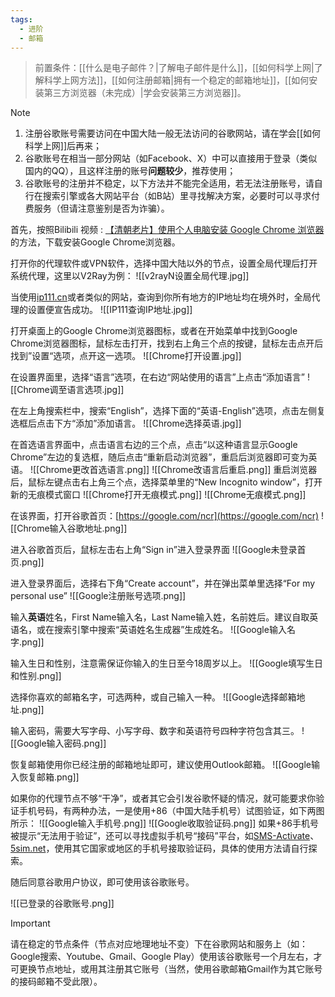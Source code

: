 ```yaml
---
tags:
  - 进阶
  - 邮箱
---
```


>前置条件：[[什么是电子邮件？|了解电子邮件是什么]]，[[如何科学上网|了解科学上网方法]]，[[如何注册邮箱|拥有一个稳定的邮箱地址]]，[[如何安装第三方浏览器（未完成）|学会安装第三方浏览器]]。

>[!NOTE]
> 1. 注册谷歌账号需要访问在中国大陆一般无法访问的谷歌网站，请在学会[[如何科学上网]]后再来；
> 2. 谷歌账号在相当一部分网站（如Facebook、X）中可以直接用于登录（类似国内的QQ），且这样注册的账号**问题较少**，推荐使用；
> 3. 谷歌账号的注册并不稳定，以下方法并不能完全适用，若无法注册账号，请自行在搜索引擎或各大网站平台（如B站）里寻找解决方案，必要时可以寻求付费服务（但请注意鉴别是否为诈骗）。

首先，按照Bilibili 视频 : [【清朝老片】使用个人电脑安装 Google Chrome 浏览器 ](https://www.bilibili.com/video/BV1br421F78b/)的方法，下载安装Google Chrome浏览器。

打开你的代理软件或VPN软件，选择中国大陆以外的节点，设置全局代理后打开系统代理，这里以V2Ray为例：
![[v2rayN设置全局代理.jpg]]

当使用[ip111.cn](https://ip111.cn/)或者类似的网站，查询到你所有地方的IP地址均在境外时，全局代理的设置便宣告成功。
![[IP111查询IP地址.jpg]]

打开桌面上的Google Chrome浏览器图标，或者在开始菜单中找到Google Chrome浏览器图标，鼠标左击打开，找到右上角三个点的按键，鼠标左击点开后找到”设置“选项，点开这一选项。
![[Chrome打开设置.jpg]]

在设置界面里，选择“语言”选项，在右边“网站使用的语言”上点击“添加语言”
![[Chrome调至语言选项.jpg]]

在左上角搜索栏中，搜索“English”，选择下面的“英语-English”选项，点击左侧复选框后点击下方“添加”添加语言。
![[Chrome选择英语.jpg]]

在首选语言界面中，点击语言右边的三个点，点击“以这种语言显示Google Chrome”左边的复选框，随后点击“重新启动浏览器”，重启后浏览器即可变为英语。
![[Chrome更改首选语言.png]]
![[Chrome改语言后重启.png]]
重启浏览器后，鼠标左键点击右上角三个点，选择菜单里的“New Incognito window”，打开新的无痕模式窗口
![[Chrome打开无痕模式.png]]
![[Chrome无痕模式.png]]

在该界面，打开谷歌首页：[https://google.com/ncr](https://google.com/ncr)
![[Chrome输入谷歌地址.png]]

进入谷歌首页后，鼠标左击右上角“Sign in”进入登录界面
![[Google未登录首页.png]]

进入登录界面后，选择右下角“Create account”，并在弹出菜单里选择“For my personal use”
![[Google注册账号选项.png]]

输入**英语**姓名，First Name输入名，Last Name输入姓，名前姓后。建议自取英语名，或在搜索引擎中搜索“英语姓名生成器”生成姓名。
![[Google输入名字.png]]

输入生日和性别，注意需保证你输入的生日至今18周岁以上。
![[Google填写生日和性别.png]]

选择你喜欢的邮箱名字，可选两种，或自己输入一种。
![[Google选择邮箱地址.png]]

输入密码，需要大写字母、小写字母、数字和英语符号四种字符包含其三。
![[Google输入密码.png]]

恢复邮箱使用你已经注册的邮箱地址即可，建议使用Outlook邮箱。
![[Google输入恢复邮箱.png]]

如果你的代理节点不够“干净”，或者其它会引发谷歌怀疑的情况，就可能要求你验证手机号码，有两种办法，一是使用+86（中国大陆手机号）试图验证，如下两图所示：
![[Google输入手机号.png]]
![[Google收取验证码.png]]
如果+86手机号被提示“无法用于验证”，还可以寻找虚拟手机号“接码”平台，如[SMS-Activate](https://sms-activate.io)、[5sim.net](https://5sim.net/)，使用其它国家或地区的手机号接取验证码，具体的使用方法请自行探索。

随后同意谷歌用户协议，即可使用该谷歌账号。

![[已登录的谷歌账号.png]]

>[!important]
>请在稳定的节点条件（节点对应地理地址不变）下在谷歌网站和服务上（如：Google搜索、Youtube、Gmail、Google Play）使用该谷歌账号一个月左右，才可更换节点地址，或用其注册其它账号（当然，使用谷歌邮箱Gmail作为其它账号的接码邮箱不受此限）。

